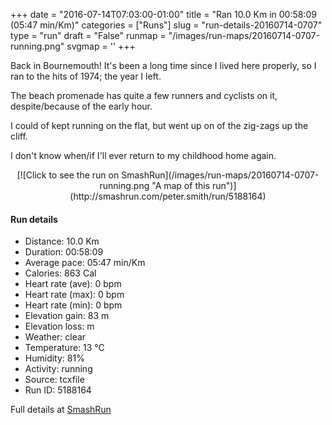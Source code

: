 +++
date = "2016-07-14T07:03:00-01:00"
title = "Ran 10.0 Km in 00:58:09 (05:47 min/Km)"
categories = ["Runs"]
slug = "run-details-20160714-0707"
type = "run"
draft = "False"
runmap = "/images/run-maps/20160714-0707-running.png"
svgmap = '<polyline points="35 43, 35 43, 35 44, 35 45, 32 47, 30 48, 30 48, 30 49, 30 49, 27 49, 26 50, 25 51, 25 52, 23 53, 22 54, 20 54, 19 55, 19 55, 19 55, 19 55, 19 55, 20 55, 22 55, 36 53, 38 53, 43 52, 45 52, 49 51, 54 51, 61 50, 65 50, 66 49, 80 48, 81 49, 81 48, 87 48, 88 48, 100 47, 96 47, 92 48, 85 48, 82 48, 80 48, 78 49, 71 49, 65 50, 60 50, 59 50, 54 51, 49 51, 46 51, 43 52, 41 52, 38 53, 36 53, 35 53, 30 54, 21 55, 18 55, 17 56, 17 56, 16 56, 15 57, 12 57, 9 58, 2 59, 2 59, 2 59, 2 59, 2 58, 2 58, 0 59, 1 58, 0 59, 1 58, 3 58, 5 57, 9 57, 14 56, 17 55, 19 55, 22 54, 22 53, 25 52, 25 51, 26 51, 26 50, 27 49, 28 48, 32 46, 33 46, 34 45, 34 45, 35 44, 36 44, 35 43, 35 42, 35 41, 36 40, 36 40">'
+++

Back in Bournemouth! It's been a long time since I lived here properly, so I ran to the hits of 1974; the year I left. 

The beach promenade has quite a few runners and cyclists on it, despite/because of the early hour. 

I could of kept running on the flat, but went up on of the zig-zags up the cliff. 

I don't know when/if I'll ever return to my childhood home again. 

<!--more-->

<center>
[![Click to see the run on SmashRun](/images/run-maps/20160714-0707-running.png "A map of this run")](http://smashrun.com/peter.smith/run/5188164)
</center>

#### Run details

* Distance: 10.0 Km
* Duration: 00:58:09
* Average pace: 05:47 min/Km
* Calories: 863 Cal
* Heart rate (ave): 0 bpm
* Heart rate (max): 0 bpm
* Heart rate (min): 0 bpm
* Elevation gain: 83 m
* Elevation loss:  m
* Weather: clear
* Temperature: 13 &deg;C
* Humidity: 81%
* Activity: running
* Source: tcxfile
* Run ID: 5188164

Full details at [SmashRun](http://smashrun.com/peter.smith/run/5188164)